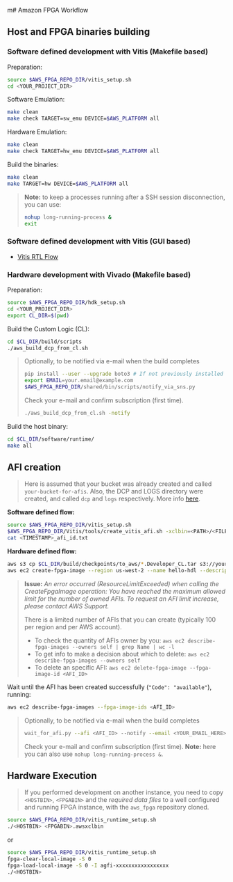 m# Amazon FPGA Workflow

## Host and FPGA binaries building

### Software defined development with Vitis (Makefile based)

Preparation:
```bash
source $AWS_FPGA_REPO_DIR/vitis_setup.sh
cd <YOUR_PROJECT_DIR>
```

Software Emulation:
```bash
make clean
make check TARGET=sw_emu DEVICE=$AWS_PLATFORM all
```

Hardware Emulation:
```bash
make clean
make check TARGET=hw_emu DEVICE=$AWS_PLATFORM all
```

Build the binaries:
```bash
make clean
make TARGET=hw DEVICE=$AWS_PLATFORM all
```

> **Note:** to keep a processes running after a SSH session disconnection, you can use:
> ```bash
> nohup long-running-process &
> exit
> ```

### Software defined development with Vitis (GUI based)

* [Vitis RTL Flow](vitis-rtl-flow.md)

### Hardware development with Vivado (Makefile based)

Preparation:
```bash
source $AWS_FPGA_REPO_DIR/hdk_setup.sh
cd <YOUR_PROJECT_DIR>
export CL_DIR=$(pwd)
```

Build the Custom Logic (CL):
```bash
cd $CL_DIR/build/scripts
./aws_build_dcp_from_cl.sh
```

> Optionally, to be notified via e-mail when the build completes
> ```bash
> pip install --user --upgrade boto3 # If not previously installed
> export EMAIL=your.email@example.com
> $AWS_FPGA_REPO_DIR/shared/bin/scripts/notify_via_sns.py
> ```
> Check your e-mail and confirm subscription (first time).
> ```bash
> ./aws_build_dcp_from_cl.sh -notify
> ```

Build the host binary:
```bash
cd $CL_DIR/software/runtime/
make all
```

## AFI creation

> Here is assumed that your bucket was already created and called `your-bucket-for-afis`.
> Also, the DCP and LOGS directory were created, and called `dcp` and `logs` respectively.
> More info [here](aws-configs.md#creation-of-a-s3-bucket-and-folders).

**Software defined flow:**
```bash
source $AWS_FPGA_REPO_DIR/vitis_setup.sh
$AWS_FPGA_REPO_DIR/Vitis/tools/create_vitis_afi.sh -xclbin=<PATH>/<FILENAME>.xclbin -s3_bucket=your-bucket-for-afis -s3_dcp_key=dcp -s3_logs_key=logs
cat <TIMESTAMP>_afi_id.txt
```

**Hardware defined flow:**
```bash
aws s3 cp $CL_DIR/build/checkpoints/to_aws/*.Developer_CL.tar s3://your-bucket-for-afis/dcp/
aws ec2 create-fpga-image --region us-west-2 --name hello-hdl --description hello-hdk --input-storage-location Bucket=your-bucket-for-afis,Key=dcp/<DATE>-<TIME>.Developer_CL.tar --logs-storage-location Bucket=your-bucket-for-afis,Key=logs
```

> **Issue:** *An error occurred (ResourceLimitExceeded) when calling the CreateFpgaImage operation: You have reached the maximum allowed limit for the number of owned AFIs. To request an AFI limit increase, please contact AWS Support.*
>
> There is a limited number of AFIs that you can create (typically 100 per region and per AWS account).
> * To check the quantity of AFIs owner by you: `aws ec2 describe-fpga-images --owners self | grep Name | wc -l`
> * To get info to make a decision about which to delete: `aws ec2 describe-fpga-images --owners self`
> * To delete an specific AFI: `aws ec2 delete-fpga-image --fpga-image-id <AFI_ID>`

Wait until the AFI has been created successfully (`"Code": "available"`), running:
```bash
aws ec2 describe-fpga-images --fpga-image-ids <AFI_ID>
```

> Optionally, to be notified via e-mail when the build completes
> ```bash
> wait_for_afi.py --afi <AFI_ID> --notify --email <YOUR_EMAIL_HERE>
> ```
> Check your e-mail and confirm subscription (first time).
> **Note:** here you can also use `nohup long-running-process &`.

## Hardware Execution

> If you performed development on another instance, you need to copy `<HOSTBIN>`, `<FPGABIN>` and the *required data files* to a well configured and running FPGA instance, with the `aws_fpga` repository cloned.

```bash
source $AWS_FPGA_REPO_DIR/vitis_runtime_setup.sh
./<HOSTBIN> <FPGABIN>.awsxclbin
```
or

```bash
source $AWS_FPGA_REPO_DIR/vitis_runtime_setup.sh
fpga-clear-local-image -S 0
fpga-load-local-image -S 0 -I agfi-xxxxxxxxxxxxxxxxx
./<HOSTBIN>
```
